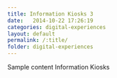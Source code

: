 ```yaml
---
title: Information Kiosks 3
date:   2014-10-22 17:26:19
categories: digital-experiences
layout: default
permalink: /:title/
folder: digital-experiences
---
```

Sample content Information Kiosks 